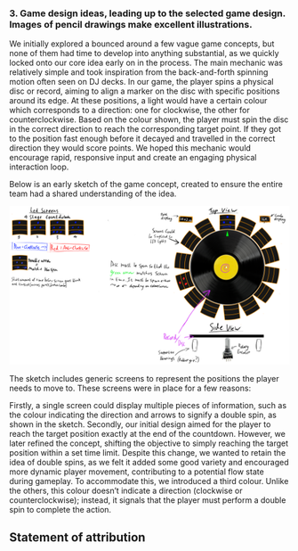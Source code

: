 ### 3. Game design ideas, leading up to the selected game design. Images of pencil drawings make excellent illustrations.

We initially explored a bounced around a few vague game concepts, but none of them had time to develop into anything substantial, as we quickly locked onto our core idea early on in the process. The main mechanic was relatively simple and took inspiration from the back-and-forth spinning motion often seen on DJ decks.
In our game, the player spins a physical disc or record, aiming to align a marker on the disc with specific positions around its edge. At these positions, a light would have a certain colour which corresponds to a direction: one for clockwise, the other for counterclockwise. Based on the colour shown, the player must spin the disc in the correct direction to reach the corresponding target point. If they got to the position fast enough before it decayed and travelled in the correct  direction they would score points. We hoped this mechanic would encourage rapid, responsive input and create an engaging physical interaction loop.

Below is an early sketch of the game concept, created to ensure the entire team had a shared understanding of the idea. 

![Sketch](OrginalConceptSketch.png)

The sketch includes generic screens to represent the positions the player needs to move to. These screens were in place for a few reasons:

Firstly, a single screen could display multiple pieces of information, such as the colour indicating the direction and arrows to signify a double spin, as shown in the sketch. Secondly, our initial design aimed for the player to reach the target position exactly at the end of the countdown. However, we later refined the concept, shifting the objective to simply reaching the target position within a set time limit. Despite this change, we wanted to retain the idea of double spins, as we felt it added some good variety and encouraged more dynamic player movement, contributing to a potential flow state during gameplay. To accommodate this, we introduced a third colour. Unlike the others, this colour doesn’t indicate a direction (clockwise or counterclockwise); instead, it signals that the player must perform a double spin to complete the action.

## Statement of attribution
